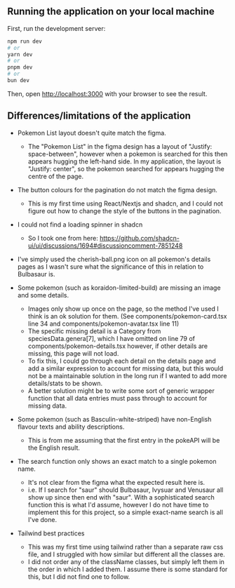 ## Running the application on your local machine

First, run the development server:

```bash
npm run dev
# or
yarn dev
# or
pnpm dev
# or
bun dev
```

Then, open [http://localhost:3000](http://localhost:3000) with your browser to see the result.

## Differences/limitations of the application

* Pokemon List layout doesn't quite match the figma.
    * The "Pokemon List" in the figma design has a layout of "Justify: space-between", however when a pokemon is searched for this then appears hugging the left-hand side. In my application, the layout is "Justify: center", so the pokemon searched for appears hugging the centre of the page.

* The button colours for the pagination do not match the figma design. 
    * This is my first time using React/Nextjs and shadcn, and I could not figure out how to change the style of the buttons in the pagination.

* I could not find a loading spinner in shadcn
    * So I took one from here: https://github.com/shadcn-ui/ui/discussions/1694#discussioncomment-7851248

* I've simply used the cherish-ball.png icon on all pokemon's details pages as I wasn't sure what the significance of this in relation to Bulbasaur is.

* Some pokemon (such as koraidon-limited-build) are missing an image and some details.
    * Images only show up once on the page, so the method I've used I think is an ok solution for them. (See components/pokemon-card.tsx line 34 and components/pokemon-avatar.tsx line 11)
    * The specific missing detail is a Category from speciesData.genera[7], which I have omitted on line 79 of components/pokemon-details.tsx however, if other details are missing, this page will not load.
    * To fix this, I could go through each detail on the details page and add a similar expression to account for missing data, but this would not be a maintainable solution in the long run if I wanted to add more details/stats to be shown.
    * A better solution might be to write some sort of generic wrapper function that all data entries must pass through to account for missing data.

* Some pokemon (such as Basculin-white-striped) have non-English flavour texts and ability descriptions. 
    * This is from me assuming that the first entry in the pokeAPI will be the English result.

* The search function only shows an exact match to a single pokemon name. 
    * It's not clear from the figma what the expected result here is.
    * i.e. If I search for "saur" should Bulbasaur, Ivysuar and Venusaur all show up since then end with "saur". With a sophisticated search function this is what I'd assume, however I do not have time to implement this for this project, so a simple exact-name search is all I've done.

* Tailwind best practices
    * This was my first time using tailwind rather than a separate raw css file, and I struggled with how similar but different all the classes are.
    * I did not order any of the className classes, but simply left them in the order in which I added them. I assume there is some standard for this, but I did not find one to follow.
